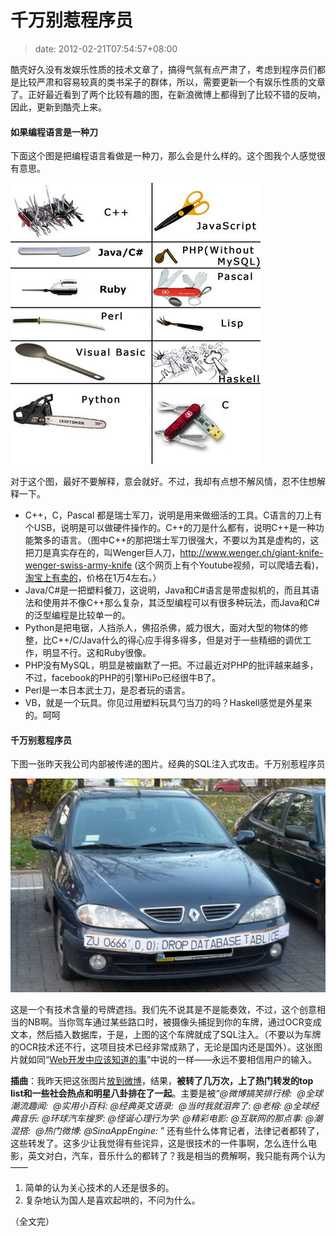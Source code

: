 # 千万别惹程序员
>date: 2012-02-21T07:54:57+08:00


酷壳好久没有发娱乐性质的技术文章了，搞得气氛有点严肃了，考虑到程序员们都是比较严肃和容易较真的类书呆子的群体，所以，需要更新一个有娱乐性质的文章了。正好最近看到了两个比较有趣的图，在新浪微博上都得到了比较不错的反响，因此，更新到酷壳上来。


#### 如果编程语言是一种刀


下面这个图是把编程语言看做是一种刀，那么会是什么样的。这个图我个人感觉很有意思。


![](/assets/images/programming-language.jpg "programming language")


对于这个图，最好不要解释，意会就好。不过，我却有点想不解风情，忍不住想解释一下。



* C++，C，Pascal 都是瑞士军刀，说明是用来做细活的工具。C语言的刀上有个USB，说明是可以做硬件操作的。C++的刀是什么都有，说明C++是一种功能繁多的语言。（图中C++的那把瑞士军刀很强大，不要以为其是虚构的，这把刀是真实存在的，叫Wenger巨人刀，<http://www.wenger.ch/giant-knife-wenger-swiss-army-knife> (这个网页上有个Youtube视频，可以爬墙去看)，[淘宝上有卖的](http://s.taobao.com/search?q=giant-knife-wenger-swiss-army-knife&keyword=&commend=all&ssid=s5-e&search_type=item&atype=&tracelog=&sourceId=tb.index&initiative_id=tbindexz_20120220)，价格在1万4左右。）
* Java/C#是一把塑料餐刀，这说明，Java和C#语言是带虚拟机的，而且其语法和使用并不像C++那么复杂，其泛型编程可以有很多种玩法，而Java和C#的泛型编程是比较单一的。
* Python是把电锯，人挡杀人，佛招杀佛，威力很大，面对大型的物体的修整，比C++/C/Java什么的得心应手得多得多，但是对于一些精细的调优工作，明显不行。这和Ruby很像。
* PHP没有MySQL，明显是被幽默了一把。不过最近对PHP的批评越来越多，不过，facebook的PHP的引擎HiPo已经很牛B了。
* Perl是一本日本武士刀，是忍者玩的语言。
* VB，就是一个玩具。你见过用塑料玩具勺当刀的吗？Haskell感觉是外星来的。呵呵


#### 千万别惹程序员


下图一张昨天我公司内部被传递的图片。经典的SQL注入式攻击。千万别惹程序员


![](/assets/images/SQL-injection-attackadjusted.jpg "SQL-injection-attack(adjusted)")


这是一个有技术含量的号牌遮挡。我们先不说其是不是能奏效，不过，这个创意相当的NB啊。当你驾车通过某些路口时，被摄像头捕捉到你的车牌，通过OCR变成文本，然后插入数据库，于是，上图的这个车牌就成了SQL注入。（不要以为车牌的OCR技术还不行，这项目技术已经非常成熟了，无论是国内还是国外）。这张图片就如同“[Web开发中应该知道的事](https://coolshell.cn/articles/6043.html "Web开发中需要了解的东西")”中说的一样——永远不要相信用户的输入。


**插曲**：我昨天把这张图片[放到微博](http://weibo.com/1401880315/y6kIAj1oN)，结果，**被转了几万次，上了热门转发的top list和一些社会热点和明星八卦排在了一起**。主要是被“*@微博搞笑排行榜:  @全球潮流趣闻:  @实用小百科: @经典英文语录:  @当时我就泪奔了: @老榕: @全球经典音乐: @环球汽车搜罗: @怪诞心理行为学: @精彩电影: @互联网的那点事: @潮混搭:  @热门微博: @SinaAppEngine:* ” 还有些什么体育记者，法律记者都转了， 这些转发了。这多少让我觉得有些诧异，这是很技术的一件事啊，怎么连什么电影，英文对白，汽车，音乐什么的都转了？我是相当的费解啊，我只能有两个认为——


1. 简单的认为关心技术的人还是很多的。
2. 复杂地认为国人是喜欢起哄的，不问为什么。


（全文完）


